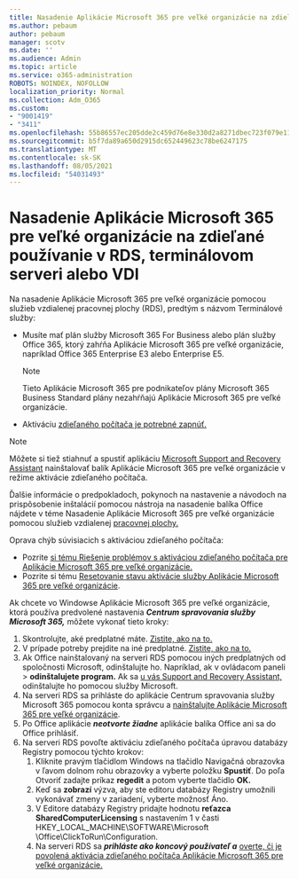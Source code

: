 ```yaml
---
title: Nasadenie Aplikácie Microsoft 365 pre veľké organizácie na zdieľané používanie v RDS, terminálovom serveri alebo VDI
ms.author: pebaum
author: pebaum
manager: scotv
ms.date: ''
ms.audience: Admin
ms.topic: article
ms.service: o365-administration
ROBOTS: NOINDEX, NOFOLLOW
localization_priority: Normal
ms.collection: Adm_O365
ms.custom:
- "9001419"
- "3411"
ms.openlocfilehash: 55b86557ec205dde2c459d76e8e330d2a8271dbec723f079e119ebe409b41c3f
ms.sourcegitcommit: b5f7da89a650d2915dc652449623c78be6247175
ms.translationtype: MT
ms.contentlocale: sk-SK
ms.lasthandoff: 08/05/2021
ms.locfileid: "54031493"
---
```

# <a name="deploying-microsoft-365-apps-for-enterprise-for-shared-use-on-rds-terminal-server-or-vdi"></a>Nasadenie Aplikácie Microsoft 365 pre veľké organizácie na zdieľané používanie v RDS, terminálovom serveri alebo VDI

Na nasadenie Aplikácie Microsoft 365 pre veľké organizácie pomocou služieb vzdialenej pracovnej plochy (RDS), predtým s názvom Terminálové služby:

- Musíte mať plán služby Microsoft 365 For Business alebo plán služby Office 365, ktorý zahŕňa Aplikácie Microsoft 365 pre veľké organizácie, napríklad Office 365 Enterprise E3 alebo Enterprise E5.
   > [!NOTE]
   > Tieto Aplikácie Microsoft 365 pre podnikateľov plány Microsoft 365 Business Standard plány nezahŕňajú Aplikácie Microsoft 365 pre veľké organizácie.
- Aktiváciu [zdieľaného počítača je potrebné zapnúť.](https://docs.microsoft.com/DeployOffice/overview-shared-computer-activation)

> [!NOTE]
> Môžete si tiež stiahnuť a spustiť aplikáciu [Microsoft Support and Recovery Assistant](https://aka.ms/SaRA_OfficeSCA_M365Portal) nainštalovať balík Aplikácie Microsoft 365 pre veľké organizácie v režime aktivácie zdieľaného počítača.

Ďalšie informácie o predpokladoch, pokynoch na nastavenie a návodoch na prispôsobenie inštalácií pomocou nástroja na nasadenie balíka Office nájdete v téme Nasadenie Aplikácie Microsoft 365 pre veľké organizácie pomocou služieb vzdialenej [pracovnej plochy.](https://docs.microsoft.com/DeployOffice/deploy-microsoft-365-apps-remote-desktop-services)

Oprava chýb súvisiacich s aktiváciou zdieľaného počítača:

- Pozrite [si tému Riešenie problémov s aktiváciou zdieľaného počítača pre Aplikácie Microsoft 365 pre veľké organizácie.](https://docs.microsoft.com/DeployOffice/troubleshoot-shared-computer-activation)
- Pozrite si tému [Resetovanie stavu aktivácie služby Aplikácie Microsoft 365 pre veľké organizácie](https://go.microsoft.com/fwlink/?linkid=2109218).

Ak chcete vo Windowse Aplikácie Microsoft 365 pre veľké organizácie, ktorá používa predvolené nastavenia ***Centrum spravovania služby Microsoft 365,*** môžete vykonať tieto kroky:

1. Skontrolujte, aké predplatné máte. [Zistite, ako na to.](https://docs.microsoft.com/microsoft-365/admin/admin-overview/what-subscription-do-i-have)
2. V prípade potreby prejdite na iné predplatné. [Zistite, ako na to.](https://docs.microsoft.com/microsoft-365/commerce/subscriptions/switch-to-a-different-plan)
3. Ak Office nainštalovaný na serveri RDS pomocou iných predplatných od spoločnosti Microsoft, odinštalujte ho. Napríklad, ak v ovládacom paneli  >  **odinštalujete program.** Ak sa [u vás Support and Recovery Assistant,](https://aka.ms/SARA-OfficeUninstall-Alchemy) odinštalujte ho pomocou služby Microsoft.
4. Na serveri RDS sa prihláste do aplikácie Centrum spravovania služby Microsoft 365 pomocou konta správcu a [nainštalujte Aplikácie Microsoft 365 pre veľké organizácie](https://portal.office.com/OLS/MySoftware.aspx).
5. Po Office aplikácie ***neotvorte žiadne*** aplikácie balíka Office ani sa do Office prihlásiť.
6. Na serveri RDS povoľte aktiváciu zdieľaného počítača úpravou databázy Registry pomocou týchto krokov:
   1. Kliknite pravým tlačidlom Windows na tlačidlo Navigačná obrazovka v ľavom dolnom rohu obrazovky a vyberte položku **Spustiť**. Do poľa Otvoriť zadajte príkaz **regedit** a potom vyberte tlačidlo **OK.**
   2. Keď sa **zobrazí** výzva, aby ste editoru databázy Registry umožnili vykonávať zmeny v zariadení, vyberte možnosť Áno.
   3. V Editore databázy Registry pridajte hodnotu **reťazca SharedComputerLicensing** s nastavením 1 v časti HKEY_LOCAL_MACHINE\SOFTWARE\Microsoft \Office\ClickToRun\Configuration.
   4. Na serveri RDS sa ***prihláste ako koncový používateľ a*** [overte, či je povolená aktivácia zdieľaného počítača Aplikácie Microsoft 365 pre veľké organizácie.](https://docs.microsoft.com/DeployOffice/troubleshoot-shared-computer-activation#verify-that-activation-for-microsoft-365-apps-succeeded)
